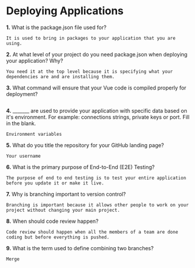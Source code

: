 # Deploying Applications

**1.** What is the package.json file used for?
<!-- enter you answer in the space below -->
```
It is used to bring in packages to your application that you are using.
``` 
**2.** At what level of your project do you need package.json when deploying your application? Why?
<!-- enter you answer in the space below -->
```
You need it at the top level because it is specifying what your dependencies are and are installing them.
```
**3.** What command will ensure that your Vue code is compiled properly for deployment?
<!-- enter you answer in the space below -->
```

```
**4.** _______ are used to provide your application with specific data based on it's environment. For example: connections strings, private keys or port. Fill in the blank.
<!-- enter you answer in the space below -->
```
Environment variables
```
**5.** What do you title the repository for your GitHub landing page?

<!-- enter you answer in the space below -->
```
Your username
```
**6.** What is the primary purpose of End-to-End (E2E) Testing?
<!-- enter you answer in the space below -->
```
The purpose of end to end testing is to test your entire application before you update it or make it live.
```
**7.** Why is branching important to version control?
<!-- enter you answer in the space below -->
```
Branching is important because it allows other people to work on your project without changing your main project.
```
**8.** When should code review happen?
<!-- enter you answer in the space below -->
```
Code review should happen when all the members of a team are done coding but before everything is pushed.
```
**9.** What is the term used to define combining two branches?
<!-- enter you answer in the space below -->
```
Merge
```
